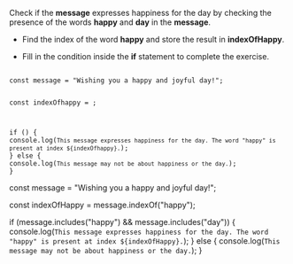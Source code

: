 Check if the **message** expresses happiness
for the day by checking the presence of
the words **happy** and **day** in the **message**.

- Find the index of the word **happy** and
  store the result in **indexOfHappy**.

- Fill in the condition
  inside the **if** statement to
  complete the exercise.

<codeblock language="javascript" type="exercise" testMode="fixedInput">
<code>
const message = "Wishing you a happy and joyful day!";

const indexOfhappy = ;

if () {
  console.log(`This message expresses happiness for the day. The word "happy" is present at index ${indexOfhappy}.`);
} else {
  console.log(`This message may not be about happiness or the day.`);
}
</code>

<solution>
const message = "Wishing you a happy and joyful day!";

const indexOfHappy = message.indexOf("happy");

if (message.includes("happy") && message.includes("day")) {
  console.log(`This message expresses happiness for the day. The word "happy" is present at index ${indexOfHappy}.`);
} else {
  console.log(`This message may not be about happiness or the day.`);
}
</solution>
</codeblock>
